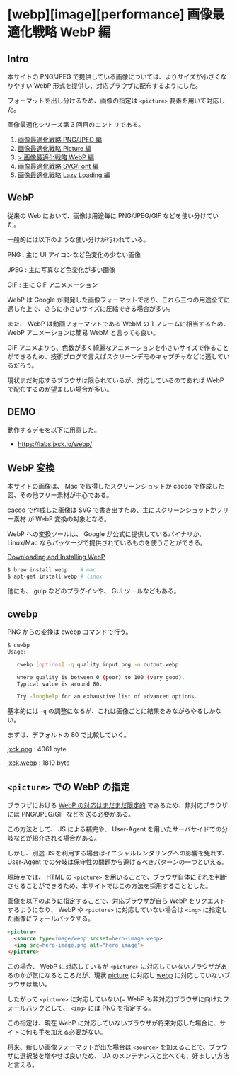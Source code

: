 # [webp][image][performance] 画像最適化戦略 WebP 編


## Intro

本サイトの PNG/JPEG で提供している画像については、よりサイズが小さくなりやすい WebP 形式を提供し、対応ブラウザに配布するようにした。

フォーマットを出し分けるため、画像の指定は `<picture>` 要素を用いて対応した。

画像最適化シリーズ第 3 回目のエントリである。

1. [画像最適化戦略 PNG/JPEG 編](https://blog.jxck.io/entries/2016-03-24/optimize-image.html)
1. [画像最適化戦略 Picture 編](https://blog.jxck.io/entries/2016-03-25/picture.html)
1. [> 画像最適化戦略 WebP 編](https://blog.jxck.io/entries/2016-03-26/webp.html)
1. [画像最適化戦略 SVG/Font 編](https://blog.jxck.io/entries/2016-03-27/svg-font-base-ui.html)
1. [画像最適化戦略 Lazy Loading 編](https://blog.jxck.io/entries/2019-05-20/lazyloading.html)


## WebP

従来の Web において、画像は用途毎に PNG/JPEG/GIF などを使い分けていた。

一般的には以下のような使い分けが行われている。

PNG
: 主に UI アイコンなど色変化の少ない画像

JPEG
: 主に写真など色変化が多い画像

GIF
: 主に GIF アニメメーション

WebP は Google が開発した画像フォーマットであり、これら三つの用途全てに適した上で、さらに小さいサイズに圧縮できる場合が多い。

また、 WebP は動画フォーマットである WebM の 1 フレームに相当するため、 WebP アニメーションは簡易 WebM と言っても良い。

GIF アニメよりも、色数が多く綺麗なアニメーションを小さいサイズで作ることができるため、技術ブログで言えばスクリーンデモのキャプチャなどに適しているだろう。

現状まだ対応するブラウザは限られているが、対応しているのであれば WebP で配布するのが望ましい場合が多い。


## DEMO

動作するデモを以下に用意した。

- <https://labs.jxck.io/webp/>


## WebP 変換

本サイトの画像は、 Mac で取得したスクリーンショットか cacoo で作成した図、その他フリー素材が中心である。

cacoo で作成した画像は SVG で書き出すため、主にスクリーンショットかフリー素材 が WebP 変換の対象となる。

WebP への変換ツールは、 Google が公式に提供しているバイナリか、 Linux/Mac ならパッケージで提供されているものを使うことができる。

[Downloading and Installing WebP](https://developers.google.com/speed/webp/download)


```sh
$ brew install webp    # mac
$ apt-get install webp # linux
```

他にも、 gulp などのプラグインや、 GUI ツールなどもある。


## cwebp

PNG からの変換は cwebp コマンドで行う。


```sh
$ cwebp
Usage:

   cwebp [options] -q quality input.png -o output.webp

   where quality is between 0 (poor) to 100 (very good).
   Typical value is around 80.

   Try -longhelp for an exhaustive list of advanced options.
```

基本的には `-q` の調整になるが、これは画像ごとに結果をみながらやるしかない。

まずは、デフォルトの 80 で比較していく。

[jxck.png](https://jxck.io/assets/img/jxck.png)
: 4061 byte

[jxck.webp](https://jxck.io/assets/img/jxck.webp)
: 1810 byte


## `<picture>` での WebP の指定

ブラウザにおける [WebP の対応はまだまだ限定的](https://caniuse.com/#feat=webp) であるため、非対応ブラウザには PNG/JPEG/GIF などを送る必要がある。

この方法として、 JS による補完や、 User-Agent を用いたサーバサイドでの分岐などが紹介される場合がある。

しかし、別途 JS を利用する場合はイニシャルレンダリングへの影響を免れず、 User-Agent での分岐は保守性の問題から避けるべきパターンの一つといえる。

現時点では、 HTML の `<picture>` を用いることで、ブラウザ自体にそれを判断させることができるため、本サイトではこの方法を採用することとした。

画像を以下のように指定することで、対応ブラウザが自ら WebP をリクエストするようになり、 WebP や `<picture>` に対応していない場合は `<img>` に指定した画像にフォールバックする。


```html
<picture>
  <source type=image/webp srcset=hero-image.webp>
  <img src=hero-image.png alt="hero image">
</picture>
```

この場合、 WebP に対応しているが `<picture>` に対応していないブラウザがあるのかが気になるところだが、現状 [picture](https://caniuse.com/#search=picture) に対応し [webp](https://caniuse.com/#search=webp) に対応していないブラウザは無い。

したがって `<picture>` に対応していない(= WebP も非対応)ブラウザに向けたフォールバックとして、 `<img>` には PNG を指定する。

この指定は、現在 WebP に対応していないブラウザが将来対応した場合に、サイトに何も手を加える必要がない。

将来、新しい画像フォーマットが出た場合は `<source>` を加えることで、ブラウザに選択肢を増やせば良いため、 UA のメンテナンスと比べても、好ましい方法と言える。
